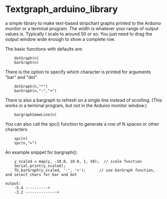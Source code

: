 Textgraph_arduino_library
=========================
a simple library to make text-based stripchart graphs printed to the Arduino monitor or a terminal program.
The width is whatever your range of output values is. Typically I scale to around 50 or so. You just need to drag the output window wide enough to show a complete row.

The basic functions with defaults are:
```
    dotGraph(n)    
    barGraph(n)
```
There is the option to specify which character is printed for arguments "bar" and "dot"
```
    dotGraph(n,"*")    
    barGraph(n,"-","+")
```
There is also a bargraph to refresh on a single line instead of scrolling. (This works in a terminal program, but *not* in the Arduino monitor window.)
```  
    bargraphSameLine(n)
```
You can also call the spc() function to generate a row of N spaces or other characters
```
    spc(n)    
    spc(n,"=")
```
An example snippet for bargraph():
```
    y_scaled = map(y, -10.0, 10.0, 1, 50);  // scale function 
    Serial.print(y_scaled);
    TG.barGraph(y_scaled, '-', '+');      // use barGraph function, and select chars for bar and dot

output:
    -5.4 ----------+
    -3.2 --------------+
```
